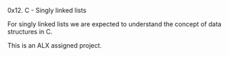 0x12. C - Singly linked lists

For singly linked lists we are expected to understand the concept of data structures in C.

This is an ALX assigned project.
